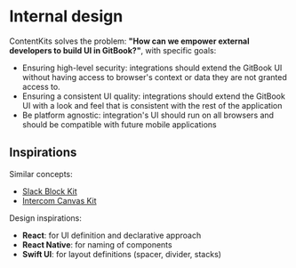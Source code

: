 # Internal design

ContentKits solves the problem: **"How can we empower external developers to build UI in GitBook?"**, with specific goals:

* Ensuring high-level security: integrations should extend the GitBook UI without having access to browser's context or data they are not granted access to.
* Ensuring a consistent UI quality: integrations should extend the GitBook UI with a look and feel that is consistent with the rest of the application
* Be platform agnostic: integration's UI should run on all browsers and should be compatible with future mobile applications

## Inspirations

Similar concepts:

* [Slack Block Kit](https://api.slack.com/block-kit)
* [Intercom Canvas Kit](https://developers.intercom.com/building-apps/docs/canvas-kit)

Design inspirations:

* **React**: for UI definition and declarative approach
* **React Native**: for naming of components
* **Swift UI**: for layout definitions (spacer, divider, stacks)
